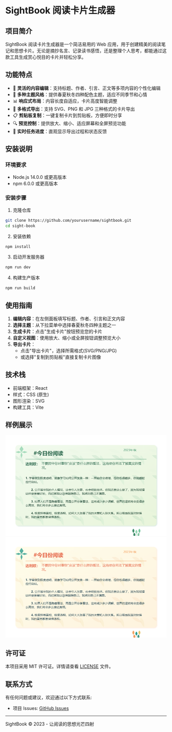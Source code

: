 # SightBook 阅读卡片生成器

## 项目简介

SightBook 阅读卡片生成器是一个简洁易用的 Web 应用，用于创建精美的阅读笔记和思想卡片。无论是摘抄名言、记录读书感悟，还是整理个人思考，都能通过这款工具生成赏心悦目的卡片并轻松分享。

## 功能特点

- 📝 **灵活的内容编辑**：支持标题、作者、引言、正文等多项内容的个性化编辑
- 🎨 **多种主题风格**：提供春夏秋冬四种配色主题，适应不同季节和心情
- 📊 **响应式布局**：内容长度自适应，卡片高度智能调整
- 💾 **多格式导出**：支持 SVG、PNG 和 JPG 三种格式的卡片导出
- 📋 **剪贴板复制**：一键复制卡片到剪贴板，方便即时分享
- 🔍 **预览控制**：提供放大、缩小、适应屏幕和全屏预览功能
- 🚀 **实时任务进度**：直观显示导出过程和状态反馈

## 安装说明

### 环境要求

- Node.js 14.0.0 或更高版本
- npm 6.0.0 或更高版本

### 安装步骤

1. 克隆仓库

```bash
git clone https://github.com/yourusername/sightbook.git
cd sight-book
```

2. 安装依赖

```bash
npm install
```

3. 启动开发服务器

```bash
npm run dev
```

4. 构建生产版本

```bash
npm run build
```

## 使用指南

1. **编辑内容**：在左侧面板填写标题、作者、引言和正文内容
2. **选择主题**：从下拉菜单中选择春夏秋冬四种主题之一
3. **生成卡片**：点击"生成卡片"按钮预览您的卡片
4. **自定义视图**：使用放大、缩小或全屏按钮调整预览大小
5. **导出卡片**：
   - 点击"导出卡片"，选择所需格式(SVG/PNG/JPG)
   - 或选择"复制到剪贴板"直接复制卡片图像

## 技术栈

- 前端框架：React
- 样式：CSS (原生)
- 图形渲染：SVG
- 构建工具：Vite

## 样例展示

![卡片示例](./public/阅读卡片1.png)
![卡片示例-冬季主题](./public/阅读卡片2.png)

## 许可证

本项目采用 MIT 许可证。详情请查看 [LICENSE](./LICENSE) 文件。

## 联系方式

有任何问题或建议，欢迎通过以下方式联系:

- 项目 Issues: [GitHub Issues](https://github.com/li-xiu-qi/SightBook/issues)

---

SightBook © 2023 - 让阅读的思想光芒四射
